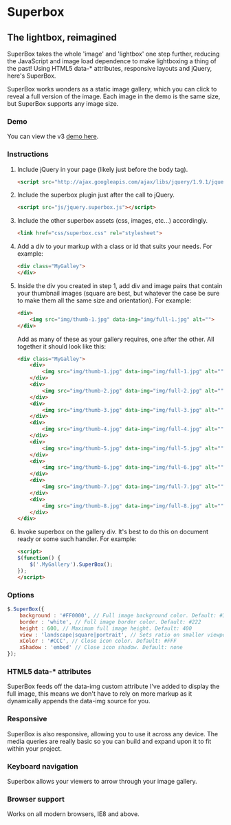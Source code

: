 # Superbox
## The lightbox, reimagined

SuperBox takes the whole 'image' and 'lightbox' one step further, reducing the JavaScript and image load dependence to make lightboxing a thing of the past! Using HTML5 data-* attributes, responsive layouts and jQuery, here's SuperBox.

SuperBox works wonders as a static image gallery, which you can click to reveal a full version of the image. Each image in the demo is the same size, but SuperBox supports any image size.

### Demo

You can view the v3 [demo here](http://seydoggy.com/demo/superbox/).

### Instructions

1. Include jQuery in your page (likely just before the body tag).

	```html
	<script src="http://ajax.googleapis.com/ajax/libs/jquery/1.9.1/jquery.min.js"></script>
	```

1. Include the superbox plugin just after the call to jQuery.

	```html
	<script src="js/jquery.superbox.js"></script>
	```

1. Include the other superbox assets (css, images, etc...) accordingly.
	
	```html
	<link href="css/superbox.css" rel="stylesheet">
	````

1. Add a div to your markup with a class or id that suits your needs. For example:

	```html
	<div class="MyGalley">
	</div>
	```

1. Inside the div you created in step 1, add div and image pairs that contain your thumbnail images (square are best, but whatever the case be sure to make them all the same size and orientation). For example:

	```html
	<div>
	    <img src="img/thumb-1.jpg" data-img="img/full-1.jpg" alt="">
	</div>
	```

	Add as many of these as your gallery requires, one after the other. All together it should look like this:

	```html
	<div class="MyGalley">
		<div>
		    <img src="img/thumb-1.jpg" data-img="img/full-1.jpg" alt="">
		</div>
		<div>
		    <img src="img/thumb-2.jpg" data-img="img/full-2.jpg" alt="">
		</div>
		<div>
		    <img src="img/thumb-3.jpg" data-img="img/full-3.jpg" alt="">
		</div>
		<div>
		    <img src="img/thumb-4.jpg" data-img="img/full-4.jpg" alt="">
		</div>
		<div>
		    <img src="img/thumb-5.jpg" data-img="img/full-5.jpg" alt="">
		</div>
		<div>
		    <img src="img/thumb-6.jpg" data-img="img/full-6.jpg" alt="">
		</div>
		<div>
		    <img src="img/thumb-7.jpg" data-img="img/full-7.jpg" alt="">
		</div>
		<div>
		    <img src="img/thumb-8.jpg" data-img="img/full-8.jpg" alt="">
		</div>
	</div>
	```	

1. Invoke superbox on the gallery div. It's best to do this on document ready or some such handler. For example:

	```html
	<script>
	$(function() {
    	$('.MyGallery').SuperBox();
    });
    </script>
	```

### Options

```js
$.SuperBox({
	background : '#FF0000', // Full image background color. Default: #333
	border : 'white', // Full image border color. Default: #222
	height : 600, // Maximum full image height. Default: 400
	view : 'landscape|square|portrait', // Sets ratio on smaller viewports. Default: landscape
	xColor : '#CCC', // Close icon color. Default: #FFF
	xShadow : 'embed' // Close icon shadow. Default: none
});
```

### HTML5 data-* attributes

SuperBox feeds off the data-img custom attribute I've added to display the full image, this means we don't have to rely on more markup as it dynamically appends the data-img source for you.

### Responsive

SuperBox is also responsive, allowing you to use it across any device. The media queries are really basic so you can build and expand upon it to fit within your project.

### Keyboard navigation

Superbox allows your viewers to arrow through your image gallery.

### Browser support

Works on all modern browsers, IE8 and above.